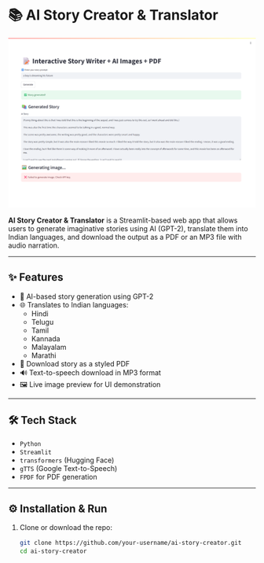 # 📚 AI Story Creator & Translator

![AI Story Creator Preview](AI-Story-Creator.png)

**AI Story Creator & Translator** is a Streamlit-based web app that allows users to generate imaginative stories using AI (GPT-2), translate them into Indian languages, and download the output as a PDF or an MP3 file with audio narration.

---

## ✨ Features

- 🔮 AI-based story generation using GPT-2
- 🌐 Translates to Indian languages:
  - Hindi
  - Telugu
  - Tamil
  - Kannada
  - Malayalam
  - Marathi
- 📄 Download story as a styled PDF
- 🔊 Text-to-speech download in MP3 format
- 🖼️ Live image preview for UI demonstration

---

## 🛠️ Tech Stack

- `Python`
- `Streamlit`
- `transformers` (Hugging Face)
- `gTTS` (Google Text-to-Speech)
- `FPDF` for PDF generation

---

## ⚙️ Installation & Run

1. Clone or download the repo:

   ```bash
   git clone https://github.com/your-username/ai-story-creator.git
   cd ai-story-creator
